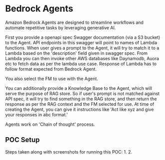 # Bedrock Agents

Amazon Bedrock Agents are designed to streamline workflows and automate repetitive tasks by leveraging generative AI.

First you provide a openapi spec Swagger documentation (via a S3 bucket) to the Agent.
API endpoints in this swagger will point to names of Lambda functions.
When user gives a prompt to the Agent, it will try to match it to a Lambda based on the 
'description' field given in swagger spec.
From Lambda you can then invoke other AWS databases like Daynamodb, Auora etc to fetch data as per the lambda use case.
Response of Lambda has to follow format expected from Bedrock Agent.

You also select the FM to use with the Agent.

You can additionally provide a Knowledge Base to the Agent, which will serve the purpose of RAG store. So if user's prompt is not matched against API spec, it will try to find something in the RAG store, and then return the response as per the RAG context and the FM selected for use.
At time of creating the Agent, you can give it instructions like 'Act like xyz and give your responses in abc format.'

Agents work on 'Chain of thought' process.


## POC Setup
Steps taken along with screenshots for running this POC:
1. 
2. 
